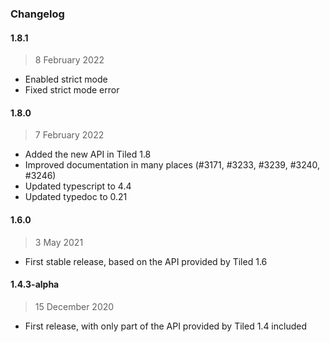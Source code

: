### Changelog

#### 1.8.1

> 8 February 2022

- Enabled strict mode
- Fixed strict mode error

#### 1.8.0

> 7 February 2022

- Added the new API in Tiled 1.8
- Improved documentation in many places (#3171, #3233, #3239, #3240, #3246)
- Updated typescript to 4.4
- Updated typedoc to 0.21

#### 1.6.0

> 3 May 2021

- First stable release, based on the API provided by Tiled 1.6

#### 1.4.3-alpha

> 15 December 2020

- First release, with only part of the API provided by Tiled 1.4 included
